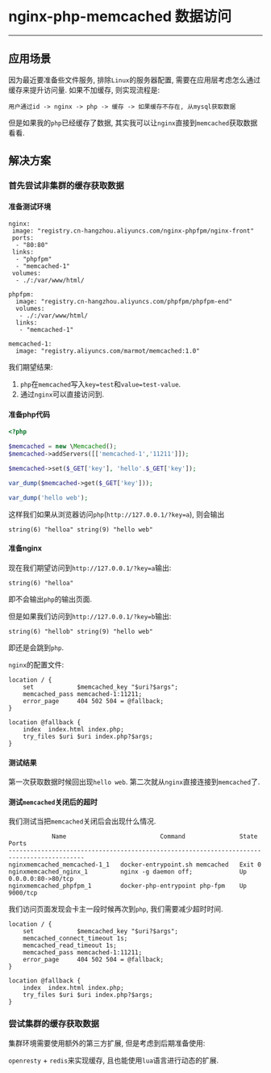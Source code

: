 # nginx-php-memcached 数据访问

---

## 应用场景

因为最近要准备些文件服务, 排除`Linux`的服务器配置, 需要在应用层考虑怎么通过缓存来提升访问量. 如果不加缓存, 则实现流程是:

```
用户通过id -> nginx -> php -> 缓存 -> 如果缓存不存在, 从mysql获取数据
```

但是如果我的`php`已经缓存了数据, 其实我可以让`nginx`直接到`memcached`获取数据看看.

## 解决方案

### 首先尝试非集群的缓存获取数据

#### 准备测试环境

```
nginx:
 image: "registry.cn-hangzhou.aliyuncs.com/nginx-phpfpm/nginx-front"
 ports:
  - "80:80"
 links:
  - "phpfpm"
  - "memcached-1"
 volumes:
  - ./:/var/www/html/

phpfpm:
  image: "registry.cn-hangzhou.aliyuncs.com/phpfpm/phpfpm-end"
  volumes:
   - ./:/var/www/html/
  links:
   - "memcached-1"

memcached-1:
  image: "registry.aliyuncs.com/marmot/memcached:1.0"
```

我们期望结果:

1. `php`在`memcached`写入`key=test`和`value=test-value`.
2. 通过`nginx`可以直接访问到.

#### 准备php代码

```php
<?php

$memcached = new \Memcached();
$memcached->addServers([['memcached-1','11211']]);

$memcached->set($_GET['key'], 'hello'.$_GET['key']);

var_dump($memcached->get($_GET['key']));

var_dump('hello web');
```

这样我们如果从浏览器访问`php`(`http://127.0.0.1/?key=a`), 则会输出

```
string(6) "helloa" string(9) "hello web" 
```

#### 准备nginx

现在我们期望访问到`http://127.0.0.1/?key=a`输出:

```
string(6) "helloa"
```

即不会输出`php`的输出页面.

但是如果我们访问到`http://127.0.0.1/?key=b`输出:

```
string(6) "hellob" string(9) "hello web" 
```

即还是会跳到`php`.

`nginx`的配置文件:

```
location / {
    set            $memcached_key "$uri?$args";
    memcached_pass memcached-1:11211;
    error_page     404 502 504 = @fallback;
}

location @fallback {
    index  index.html index.php;
    try_files $uri $uri index.php?$args;
}
```

#### 测试结果

第一次获取数据时候回出现`hello web`. 第二次就从`nginx`直接连接到`memcached`了.

#### 测试`memcached`关闭后的超时

我们测试当把`memcached`关闭后会出现什么情况.

```
            Name                          Command               State          Ports
-------------------------------------------------------------------------------------------
nginxmemcached_memcached-1_1   docker-entrypoint.sh memcached   Exit 0
nginxmemcached_nginx_1         nginx -g daemon off;             Up       0.0.0.0:80->80/tcp
nginxmemcached_phpfpm_1        docker-php-entrypoint php-fpm    Up       9000/tcp
```

我们访问页面发现会卡主一段时候再次到`php`, 我们需要减少超时时间.

```
location / {
    set            $memcached_key "$uri?$args";
    memcached_connect_timeout 1s;
    memcached_read_timeout 1s;
    memcached_pass memcached-1:11211;
    error_page     404 502 504 = @fallback;
}

location @fallback {
    index  index.html index.php;
    try_files $uri $uri index.php?$args;
}
```

### 尝试集群的缓存获取数据

集群环境需要使用额外的第三方扩展, 但是考虑到后期准备使用:

`openresty` + `redis`来实现缓存, 且也能使用`lua`语言进行动态的扩展.